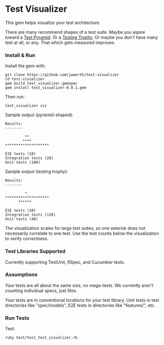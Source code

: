 # Test Visualizer

This gem helps visualize your test architecture.

There are many recommend shapes of a test suite. Maybe you aspire toward a [Test Pyramid][pyramid]. Or a [Testing Trophy][trophy]. Or maybe you don't have many test at all, or any. That which gets measured improves.

### Install & Run

Install the gem with:

```
git clone https://github.com/jwworth/test-visualizer
cd test-visualizer
gem build test_visualizer.gemspec
gem install test_visualizer-0.0.1.gem
```

Then run:

```
test_visualizer viz
```

Sample output (pyramid-shaped):

```
Results:
--------

         **
        ****
********************

E2E tests (10)
Integration tests (20)
Unit tests (100)
```

Sample output (testing trophy):

```
Results:
--------

         *
********************
      ******

E2E tests (10)
Integration tests (120)
Unit tests (40)
```

The visualization scales for large test suites, so one asterisk does not
necessarily correlate to one test. Use the test counts below the visualization
to verify correctness.

### Test Libraries Supported

Currently supporting TestUnit, RSpec, and Cucumber tests.

### Assumptions

Your tests are all about the same size, no mega-tests. We currently aren't
counting individual specs, just files.

Your tests are in conventional locations for your test library. Unit tests in
test directories like "spec/models", E2E tests in directories like "features/",
etc.

### Run Tests

Test:

```
ruby test/test_test_visualizer.rb
```

[pyramid]: https://martinfowler.com/bliki/TestPyramid.html
[trophy]: https://kentcdodds.com/blog/the-testing-trophy-and-testing-classifications
